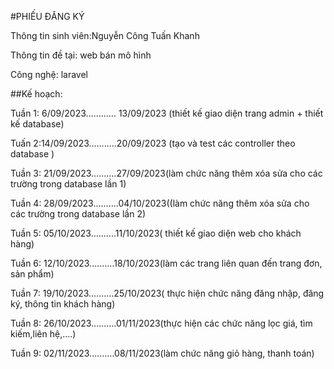 #PHIẾU ĐĂNG KÝ

Thông tin sinh viên:Nguyễn Công Tuấn Khanh

Thông tin đề tại: web bán mô hình

Công nghệ: laravel

##Kế hoạch: 

Tuần 1: 6/09/2023………… 13/09/2023 (thiết kế giao diện trang admin + thiết kế database)

Tuấn 2:14/09/2023………..20/09/2023 (tạo và test các controller theo database )

Tuần 3: 21/09/2023..........27/09/2023(làm chức năng thêm xóa sửa cho các trường trong database lần 1)

Tuần 4: 28/09/2023..........04/10/2023((làm chức năng thêm xóa sửa cho các trường trong database lần 2)

Tuần 5: 05/10/2023..........11/10/2023( thiết kế giao diện web  cho khách hàng)

Tuần 6: 12/10/2023..........18/10/2023(làm các trang liên quan đến trang đơn, sản phẩm)

Tuần 7: 19/10/2023..........25/10/2023( thực hiện chức năng đăng nhập, đăng ký, thông tin khách hàng)

Tuần 8: 26/10/2023..........01/11/2023(thực hiện các chức năng lọc giá, tìm kiếm,liên hệ,….)

Tuần 9: 02/11/2023..........08/11/2023(làm chức năng giỏ hàng, thanh toán)
